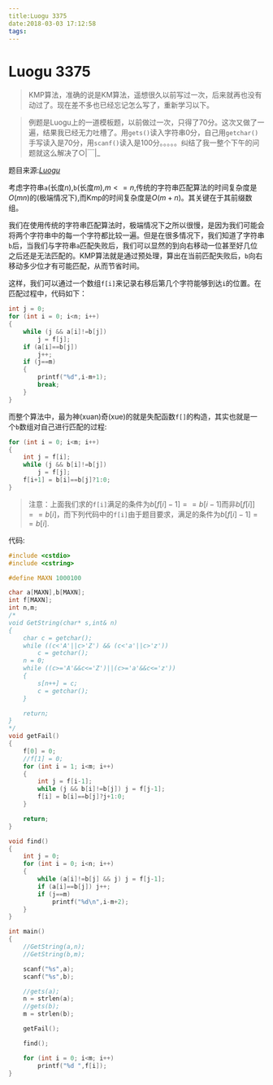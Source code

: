 ```yaml
---
title:Luogu 3375
date:2018-03-03 17:12:58
tags:
---
```


# Luogu 3375

> KMP算法，准确的说是KM算法，遥想很久以前写过一次，后来就再也没有动过了。现在差不多也已经忘记怎么写了，重新学习以下。

> 例题是Luogu上的一道模板题，以前做过一次，只得了70分。这次又做了一遍，结果我已经无力吐槽了。用`gets()`读入字符串0分，自己用`getchar()`手写读入是70分，用`scanf()`读入是100分。。。。。纠结了我一整个下午的问题就这么解决了○|￣|_

<!--more-->

题目来源:[_Luogu_](https://www.luogu.org/problemnew/show/P3375)

考虑字符串`a`(长度$n$),`b`(长度$m$),$m<=n$,传统的字符串匹配算法的时间复杂度是$O(mn)$的(极端情况下),而Kmp的时间复杂度是$O(m+n)$。其关键在于其前缀数组。

我们在使用传统的字符串匹配算法时，极端情况下之所以很慢，是因为我们可能会将两个字符串中的每一个字符都比较一遍。但是在很多情况下，我们知道了字符串`b`后，当我们与字符串`a`匹配失败后，我们可以显然的到向右移动一位甚至好几位之后还是无法匹配的。KMP算法就是通过预处理，算出在当前匹配失败后，`b`向右移动多少位才有可能匹配，从而节省时间。

这样，我们可以通过一个数组`f[i]`来记录右移后第几个字符能够到达`i`的位置。在匹配过程中，代码如下：
```C++
int j = 0;
for (int i = 0; i<n; i++)
{
    while (j && a[i]!=b[j])	
    	j = f[j];
    if (a[i]==b[j])	
    	j++;
    if (j==m)
    {
    	printf("%d",i-m+1);
    	break;   
    }
}
```

而整个算法中，最为神(xuan)奇(xue)的就是失配函数`f[]`的构造，其实也就是一个`b`数组对自己进行匹配的过程:
```C++
for (int i = 0; i<m; i++)
{
	int j = f[i];
    while (j && b[i]!=b[j])
    	j = f[j];
    f[i+1] = b[i]==b[j]?1:0;
}
```

> 注意：上面我们求的`f[i]`满足的条件为$b[f[i]-1] == b[i-1]$而非$b[f[i]] == b[i]$，而下列代码中的`f[i]`由于题目要求，满足的条件为$b[f[i]-1] == b[i]$.

代码:
```C++
#include <cstdio>
#include <cstring>

#define MAXN 1000100

char a[MAXN],b[MAXN];
int f[MAXN];
int n,m;
/*
void GetString(char* s,int& n)
{
	char c = getchar();
	while ((c<'A'||c>'Z') && (c<'a'||c>'z'))
		c = getchar();
	n = 0;
	while ((c>='A'&&c<='Z')||(c>='a'&&c<='z'))
	{
		s[n++] = c;
		c = getchar();
	}

	return;
}
*/
void getFail()
{
	f[0] = 0;
	//f[1] = 0;
	for (int i = 1; i<m; i++)
	{	
		int j = f[i-1];
		while (j && b[i]!=b[j])	j = f[j-1];
		f[i] = b[i]==b[j]?j+1:0;
	}

	return;
}

void find()
{
	int j = 0;
	for (int i = 0; i<n; i++)
	{
		while (a[i]!=b[j] && j) j = f[j-1];
		if (a[i]==b[j])	j++;
		if (j==m)
			printf("%d\n",i-m+2);
	}
}

int main()
{
	//GetString(a,n);
	//GetString(b,m);

	scanf("%s",a);
	scanf("%s",b);

	//gets(a);
	n = strlen(a);
	//gets(b);
	m = strlen(b);

	getFail();

	find();

	for (int i = 0; i<m; i++)
		printf("%d ",f[i]);
}
```